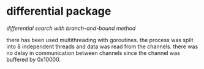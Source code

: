 # differential package

*differential search with branch-and-bound method*

there has been used multithreading with goroutines. the process was split into 8 independent threads and data was read from the channels. there was no delay in communication between channels since the channel was buffered by 0x10000.